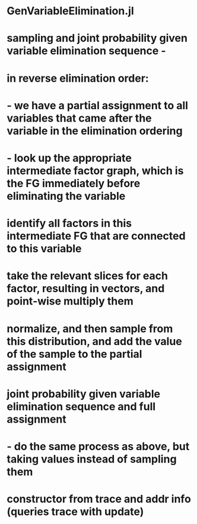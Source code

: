 # GenVariableElimination.jl


# sampling and joint probability given variable elimination sequence - 
# in reverse elimination order:
# - we have a partial assignment to all variables that came after the variable in the elimination ordering
# - look up the appropriate intermediate factor graph, which is the FG immediately before eliminating the variable
#   identify all factors in this intermediate FG that are connected to this variable
#   take the relevant slices for each factor, resulting in vectors, and point-wise multiply them
#   normalize, and then sample from this distribution, and add the value of the sample to the partial assignment

# joint probability given variable elimination sequence and full assignment
# - do the same process as above, but taking values instead of sampling them

# constructor from trace and addr info (queries trace with update)


